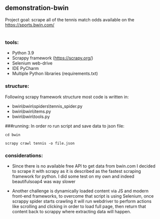 ## demonstration-bwin
Project goal: scrape all of the tennis match odds available on the https://sports.bwin.com/ 
#
### tools:
* Python 3.9
* Scrappy framework (https://scrapy.org/)
* Selenium web-drive
* IDE PyCharm
* Multiple Python libraries (requirements.txt)

### structure:
Following scrapy framework structure most code is written in:
- bwin\bwin\spiders\tennis_spider.py
- bwin\bwin\items.py
- bwin\bwin\tools.py

###running:
In order ro run script and save data to json file:
 
<code>cd bwin </code>

<code>scrapy crawl tennis -o file.json</code>





### considerations:
* Since there is no available free API to get data from bwin.com
I decided to scrape it with scrapy as it is described as the fastest scraping framework for python.
I did some test on my own and indeed beautifulsoap4 was way slower

* Another challenge is dynamically loaded content via JS and modern front-end frameworks,
to overcome that script is using Selenium, once scrappy spider starts crawling it will run 
webdriver to perform actions like scrolling and clicking in order to load full page, 
then return that content back to scrappy where extracting data will happen.

